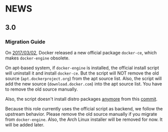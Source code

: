# NEWS

## 3.0

### Migration Guide

On [2017/03/02][1], Docker released a new official package `docker-ce`, which
makes `docker-engine` obsolete.

On apt-based system, if `docker-engine` is installed, the official install
script will uninstall it and install `docker-ce`.  But the script will NOT
remove the old source (`apt.dockerproject.org`) from the apt source list.
Also, the script will add the new source (`download.docker.com`) into the apt
source list.  You have to remove the old source manually.

Also, the script doesn't install distro packages [anymore][2] from
this [commit][3].

Because this role currently uses the official script as backend, we follow the
upstream behavior.  Please remove the old source manually if you migrate from
`docker-engine`.  Also, the Arch Linux installer will be removed for now.  It
will be added later.

[1]: https://blog.docker.com/2017/03/docker-enterprise-edition/
[2]: https://github.com/moby/moby/pull/23480
[3]: https://github.com/moby/moby/commit/29b98b6ee6b7cd9a89bd8471032850a04427d471
